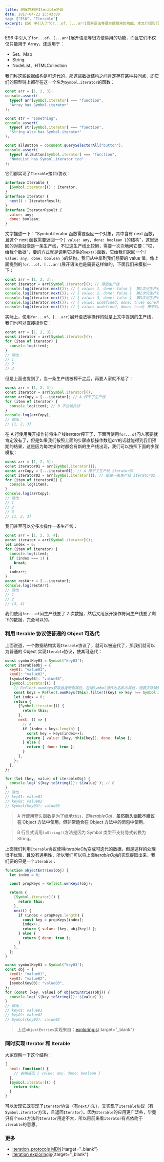 ```yaml
---
title: 理解并利用Iterable协议
date: 2017-04-21 15:43:00
tag: ["ES6", "Iterable"]
excerpt: ES6 中引入了for...of、[...arr]展开语法等很方便易用的功能，本文介绍它们内部的实现逻辑：Iterable。
---
```


[objectentries]: https://exploringjs.com/es6/ch_iteration.html#objectEntries
[iteration_protocols mdn]: https://developer.mozilla.org/en-US/docs/Web/JavaScript/Reference/Iteration_protocols
[iteration exploringjs]: https://exploringjs.com/es6/ch_iteration.html

ES6 中引入了`for...of`、`[...arr]`展开语法等很方便易用的功能，而且它们不仅仅只能用于 Array，还适用于：

- Set、Map
- String
- NodeList、HTMLCollection

我们称这些数据结构是可迭代的，那这些数据结构之间肯定存在某种共同点，即它们的原型链上都存在这一个名为`Symbol.iterator`的函数：

```javascript
const arr = [1, 2, 3];
console.assert(
  typeof arr[Symbol.iterator] === "function",
  "Array has Symbol.iterator"
);

const str = "something";
console.assert(
  typeof str[Symbol.iterator] === "function",
  "String also has Symbol.iterator"
);

const allButton = document.querySelectorAll("button");
console.assert(
  typeof allButton[Symbol.iterator] === "function",
  "NodeList has Symbol.iterator too"
);
```

它们都实现了`Iterable`接口/协议：

```javascript
interface Iterable {
  [Symbol.iterator]() : Iterator;
}
interface Iterator {
  next() : IteratorResult;
}
interface IteratorResult {
  value: any;
  done: boolean;
}
```

文字描述一下：“Symbol.iterator 函数需要返回一个对象，其中含有 next 函数，且这个 next 函数需要返回一个`{ value: any, done: boolean }`的结构”，这里返回的对象就像是一条生产线，不过这生产线比较懒，需要一次次地问它要：“哎，给我个数据”，要的方式就是调用它提供的`next()`函数，它给我们返回一个`{ value: any, done: boolean }`的结构，我们从中拿到我们想要的 value 值。像上面提到的`for...of`、`[...arr]`展开语法也是需要这样做的，下面我们来模拟一下：

```javascript
const arr = [1, 2, 3];
const iterator = arr[Symbol.iterator](); // 得到生产线
console.log(iterator.next()); // { value: 1, done: false }  第1次问生产线要数据，done为false表示我在给你生产数据
console.log(iterator.next()); // { value: 2, done: false }  第2次问生产线要数据
console.log(iterator.next()); // { value: 3, done: false }  第3次问生产线要数据
console.log(iterator.next()); // { value: undefined, done: true} done为true表示已经榨干了
console.log(iterator.next()); // { value: undefined, done: true} 榨干后再要也不给
```

实际上，使用`for...of`、`[...arr]`展开语法等操作的就是上文中提到的生产线，我们也可以直接操作它：

```javascript
const arr = [1, 2, 3];
const iterator = arr[Symbol.iterator]();
for (item of iterator) {
  console.log(item);
}
// 输出：
// 1
// 2
// 3
```

但是上面也提到了，当一条生产线被榨干之后，再要人家就不给了：

```javascript
const arr = [1, 2, 3];
const iterator = arr[Symbol.iterator]();
const arrCopy = [...iterator]; // A 榨干了生产线
for (item of iterator) {
  console.log(item); // B 不会被执行
}
console.log(arrCopy);
// 输出：
// [1, 2, 3]
```

在 A 行使用展开操作符将生产线*iterator*榨干了，下面再使用`for...of`问人家要就肯定没有了，但是如果我们按照上面的步骤直接操作数组*arr*的话就能得到我们预期的结果，这是因为每次操作时都会有新的生产线出现，我们可以按照下面的步骤模拟：

```javascript
const arr = [1, 2, 3];
const iterator01 = arr[Symbol.iterator]();
const arrCopy = [...iterator01]; // A 榨干了生产线 iterator01
const iterator02 = arr[Symbol.iterator](); // 新建一条生产线 iterator02
for (item of iterator02) {
  console.log(item);
}
console.log(arrCopy);
// 输出：
// 1
// 2
// 3
// [1, 2, 3]
```

我们甚至可以分多次操作一条生产线：

```javascript
const arr = [1, 2, 3, 4];
const iterator = arr[Symbol.iterator]();
let index = 0;
for (item of iterator) {
  console.log(item);
  if (index === 1) {
    break;
  }
  index++;
}
const restArr = [...iterator];
console.log(restArr);
// 输出：
// 1
// 2
// [3, 4]
```

我们使用`for...of`问生产线要了 2 次数据，然后又用展开操作符问生产线要了剩下的数据，完全可以的。

### 利用 Iterable 协议使普通的 Object 可迭代

上面说道，一个数据结构实现`Iterable`协议了，就可以被迭代了，那我们就可以为普通的 Object 实现`Iterable`协议，使其可迭代：

```javascript
const symbolKey03 = Symbol("key03");
const iterableObj = {
  key01: "value01",
  key02: "value02",
  [symbolKey03]: "value03",
  [Symbol.iterator]() {
    // Reflect.ownKeys获取自身所有属性，包括Symbol值作为名称的属性，但要去除特殊的Symbol.iterator
    const keys = Reflect.ownKeys(this).filter((key) => key !== Symbol.iterator);
    let index = 0;
    return {
      [Symbol.iterator]() {
        return this;
      },
      next: () => {
        // A
        if (index < keys.length) {
          const key = keys[index++];
          return { value: [key, this[key]], done: false };
        } else {
          return { done: true };
        }
      },
    };
  },
};

for (let [key, value] of iterableObj) {
  console.log(`${key.toString()}: ${value}`); // B
}
// 输出：
// key01: value01
// key02: value02
// Symbol(key03): value03
```

> A 行使用箭头函数是为了继承`this`，即*iterableObj*，**虽然箭头函数不建议在 Object 方法中使用，但非常适合在 Object 方法中的闭包中使用**。

> B 行显式调用`toString()`方法是因为 Symbol 类型不支持隐式转换为 String。

上面我们利用`Iterable`协议使得*iterableObj*变成可迭代的数据，但是这样的处理很不优雅，且没有通用性，所以我们可以将上面*iterableObj*的实现提取出来，我们要的只是一个`iterable`：

```javascript
function objectEntries(obj) {
  let index = 0;

  const propKeys = Reflect.ownKeys(obj);

  return {
    [Symbol.iterator]() {
      return this;
    },
    next() {
      if (index < propKeys.length) {
        const key = propKeys[index];
        index++;
        return { value: [key, obj[key]] };
      } else {
        return { done: true };
      }
    },
  };
}

const symbolKey03 = Symbol("key03");
const obj = {
  key01: "value01",
  key02: "value02",
  [symbolKey03]: "value03",
};
for (const [key, value] of objectEntries(obj)) {
  console.log(`${key.toString()}: ${value}`);
}
// 输出：
// key01: value01
// key02: value02
// Symbol(key03): value03
```

> 上述`objectEntries`实现来自：[exploringjs][objectentries]{:target="\_blank"}

### 同时实现 Iterator 和 Iterable

大家观察一下这个结构：

```javascript
{
  next: function() {
    // 省略返回 { value: any, done: boolean }
  },
  [Symbol.iterator]() {
    return this;
  }
}
```

可以发现它既实现了`Iterator`协议（有`next`方法），又实现了`Iterable`协议（有`Symbol.iterator`方法，且返回`Iterator`）。因为`Iterable`的应用更广泛些，毕竟只有个`next`方法的`Iterator`用途不大，所以目前来看`iterator`有点依附于`iterable`的意思。

### 更多

- [Iteration_protocols MDN][iteration_protocols mdn]{:target="\_blank"}
- [iteration exploringjs][iteration exploringjs]{:target="\_blank"}
